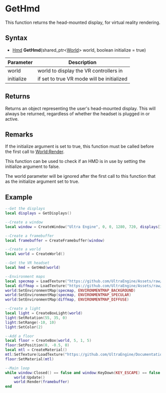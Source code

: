 # GetHmd

This function returns the head-mounted display, for virtual reality rendering.

## Syntax

- [Hmd](Hmd.md) **GetHmd**(shared_ptr<[World](World.md)\> world, boolean initialize = true)

| Parameter | Description |
|---|---|
| world | world to display the VR controllers in |
| initialize | if set to true VR mode will be initialized |

## Returns

Returns an object representing the user's head-mounted display. This will always be returned, regardless of whether the headset is plugged in or active.

## Remarks

If the initialize argument is set to true, this function must be called before the first call to [World:Render](World_Render.md).

This function can be used to check if an HMD is in use by setting the initialize argument to false.

The world parameter will be ignored after the first call to this function that as the initialize argument set to true.

## Example

```lua
--Get the displays
local displays = GetDisplays()

--Create a window
local window = CreateWindow("Ultra Engine", 0, 0, 1280, 720, displays[1], WINDOW_CLIENTCOORDS | WINDOW_CENTER | WINDOW_TITLEBAR)

--Create a framebuffer
local framebuffer = CreateFramebuffer(window)

--Create a world
local world = CreateWorld()

--Get the VR headset
local hmd = GetHmd(world)

--Environment maps
local specmap = LoadTexture("https://github.com/UltraEngine/Assets/raw/main/Materials/Environment/footprint_court/specular.dds")
local diffmap = LoadTexture("https://github.com/UltraEngine/Assets/raw/main/Materials/Environment/footprint_court/diffuse.dds")
world:SetEnvironmentMap(specmap, ENVIRONMENTMAP_BACKGROUND)
world:SetEnvironmentMap(specmap, ENVIRONMENTMAP_SPECULAR)
world:SetEnvironmentMap(diffmap, ENVIRONMENTMAP_DIFFUSE)

--Create a light
local light = CreateBoxLight(world)
light:SetRotation(55, 35, 0)
light:SetRange(-10, 10)
light:SetColor(2)

--Add a floor
local floor = CreateBox(world, 5, 1, 5)
floor:SetPosition(0, -0.5, 0)
local mtl = CreateMaterial()
mtl:SetTexture(LoadTexture("https://github.com/UltraEngine/Documentation/raw/master/Assets/Materials/Developer/griid_gray.dds"))
floor:SetMaterial(mtl)

--Main loop
while window:Closed() == false and window:KeyDown(KEY_ESCAPE) == false do
    world:Update()
    world:Render(framebuffer)
end
```
